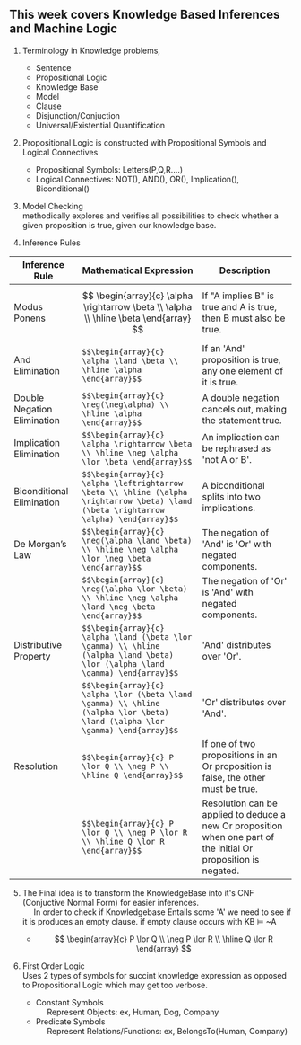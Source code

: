 ## This week covers Knowledge Based Inferences and Machine Logic 
1) Terminology in Knowledge problems, 
    * Sentence
    * Propositional Logic 
    * Knowledge Base
    * Model 
    * Clause
    * Disjunction/Conjuction 
    * Universal/Existential Quantification
2) Propositional Logic is constructed with Propositional Symbols and Logical Connectives
    * Propositional Symbols: Letters(P,Q,R....)
    * Logical Connectives:  NOT(), AND(), OR(), Implication(), Biconditional()
3) Model Checking 
<br>methodically explores and verifies all possibilities to check whether a given proposition is true, given our knowledge base. 

4) Inference Rules

| Inference Rule                | Mathematical Expression | Description |
|-------------------------------|-------------------------|-------------|
| Modus Ponens                  | $$ \begin{array}{c} \alpha \rightarrow \beta \\ \alpha \\ \hline \beta \end{array} $$ | If "A implies B" is true and A is true, then B must also be true. |
| And Elimination               | `$$\begin{array}{c} \alpha \land \beta \\ \hline \alpha \end{array}$$` | If an 'And' proposition is true, any one element of it is true. |
| Double Negation Elimination   | `$$\begin{array}{c} \neg(\neg\alpha) \\ \hline \alpha \end{array}$$` | A double negation cancels out, making the statement true. |
| Implication Elimination       | `$$\begin{array}{c} \alpha \rightarrow \beta \\ \hline \neg \alpha \lor \beta \end{array}$$` | An implication can be rephrased as 'not A or B'. |
| Biconditional Elimination     | `$$\begin{array}{c} \alpha \leftrightarrow \beta \\ \hline (\alpha \rightarrow \beta) \land (\beta \rightarrow \alpha) \end{array}$$` | A biconditional splits into two implications. |
| De Morgan’s Law               | `$$\begin{array}{c} \neg(\alpha \land \beta) \\ \hline \neg \alpha \lor \neg \beta \end{array}$$` | The negation of 'And' is 'Or' with negated components. |
|                               | `$$\begin{array}{c} \neg(\alpha \lor \beta) \\ \hline \neg \alpha \land \neg \beta \end{array}$$` | The negation of 'Or' is 'And' with negated components. |
| Distributive Property         | `$$\begin{array}{c} \alpha \land (\beta \lor \gamma) \\ \hline (\alpha \land \beta) \lor (\alpha \land \gamma) \end{array}$$` | 'And' distributes over 'Or'. |
|                               | `$$\begin{array}{c} \alpha \lor (\beta \land \gamma) \\ \hline (\alpha \lor \beta) \land (\alpha \lor \gamma) \end{array}$$` | 'Or' distributes over 'And'. |
| Resolution                    | `$$\begin{array}{c} P \lor Q \\ \neg P \\ \hline Q \end{array}$$` | If one of two propositions in an Or proposition is false, the other must be true. |
|                               | `$$\begin{array}{c} P \lor Q \\ \neg P \lor R \\ \hline Q \lor R \end{array}$$` | Resolution can be applied to deduce a new Or proposition when one part of the initial Or proposition is negated. |




5) The Final idea is to transform the KnowledgeBase into it's CNF (Conjuctive Normal Form) for easier inferences. 
<br>&nbsp;&nbsp;&nbsp;&nbsp; In order to check if Knowledgebase Entails some 'A' we need to see if it is produces an empty clause. if empty clause occurs with KB ⊨ ~A
    * $$ \begin{array}{c} P \lor Q \\ \neg P \lor R \\ \hline Q \lor R \end{array} $$

6) First Order Logic
<br> Uses 2 types of symbols for succint knowledge expression as opposed to Propositional Logic which may get too verbose. 
    * Constant Symbols
    <br>&nbsp;&nbsp;&nbsp;&nbsp; Represent Objects: ex, Human, Dog, Company
    * Predicate Symbols 
    <br>&nbsp;&nbsp;&nbsp;&nbsp; Represent Relations/Functions: ex, BelongsTo(Human, Company)
